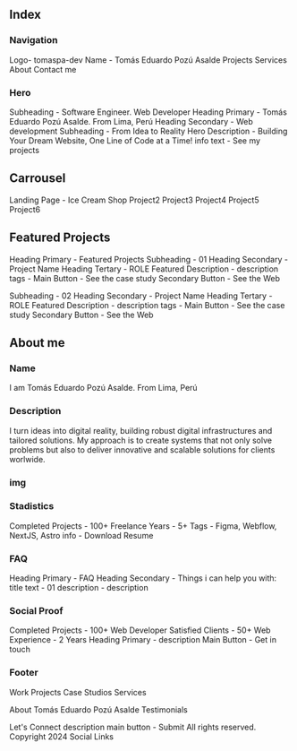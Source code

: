 ## Index

### Navigation

Logo- tomaspa-dev
Name - Tomás Eduardo Pozú Asalde
Projects
Services
About
Contact me

### Hero

Subheading - Software Engineer. Web Developer
Heading Primary - Tomás Eduardo Pozú Asalde. From Lima, Perú
Heading Secondary - Web development
Subheading - From Idea to Reality
Hero Description - Building Your Dream Website, One Line of Code at a Time!
info text - See my projects

## Carrousel

Landing Page - Ice Cream Shop
Project2
Project3
Project4
Project5
Project6

## Featured Projects

Heading Primary - Featured Projects
Subheading - 01
Heading Secondary - Project Name
Heading Tertary - ROLE
Featured Description - description
tags -
Main Button - See the case study
Secondary Button - See the Web

Subheading - 02
Heading Secondary - Project Name
Heading Tertary - ROLE
Featured Description - description
tags -
Main Button - See the case study
Secondary Button - See the Web

## About me

### Name

I am Tomás Eduardo Pozú Asalde. From Lima, Perú

### Description

I turn ideas into digital reality, building robust digital infrastructures and tailored solutions.
My approach is to create systems that not only solve problems but also to deliver innovative and scalable solutions for clients worlwide.

### img

### Stadistics

Completed Projects - 100+
Freelance Years - 5+
Tags - Figma, Webflow, NextJS, Astro
info - Download Resume

### FAQ

Heading Primary - FAQ
Heading Secondary - Things i can help you with:
title text - 01
description - description

### Social Proof

Completed Projects - 100+
Web Developer
Satisfied Clients - 50+
Web Experience - 2 Years
Heading Primary - description
Main Button - Get in touch

### Footer

Work
Projects
Case Studios
Services

About
Tomás Eduardo Pozú Asalde
Testimonials

Let's Connect
description
main button - Submit
All rights reserved. Copyright 2024
Social Links
